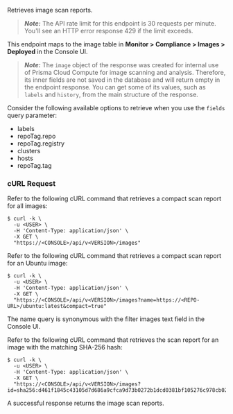Retrieves image scan reports.

> _**Note:**_ The API rate limit for this endpoint is 30 requests per minute.
You'll see an HTTP error response 429 if the limit exceeds.

This endpoint maps to the image table in **Monitor > Compliance > Images > Deployed** in the Console UI.

> _**Note:**_ The `image` object of the response was created for internal use of Prisma Cloud Compute for image scanning and analysis. Therefore, its inner fields are not saved in the database and will return empty in the endpoint response. You can get some of its values, such as `labels` and `history`, from the main structure of the response.

Consider the following available options to retrieve when you use the `fields` query parameter:
- labels
- repoTag.repo
- repoTag.registry
- clusters
- hosts
- repoTag.tag
### cURL Request

Refer to the following cURL command that retrieves a compact scan report for all images:

```
$ curl -k \
  -u <USER> \
  -H 'Content-Type: application/json' \
  -X GET \
  "https://<CONSOLE>/api/v<VERSION>/images"
```

Refer to the following cURL command that retrieves a compact scan report for an Ubuntu image:

```
$ curl -k \
  -u <USER> \
  -H 'Content-Type: application/json' \
  -X GET \
  "https://<CONSOLE>/api/v<VERSION>/images?name=https://<REPO-URL>/ubuntu:latest&compact=true"
```
The name query is synonymous with the filter images text field in the Console UI.

Refer to the following cURL command that retrieves the scan report for an image with the matching SHA-256 hash:

```
$ curl -k \
  -u <USER> \
  -H 'Content-Type: application/json' \
  -X GET \
  "https://<CONSOLE>/api/v<VERSION>/images?id=sha256:d461f1845c43105d7d686a9cfca9d73b0272b1dcd0381bf105276c978cb02832"
```

A successful response returns the image scan reports.
